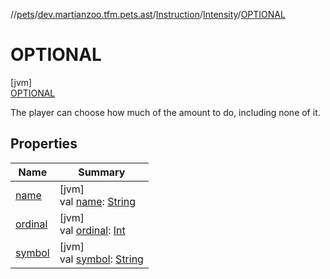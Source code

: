 //[pets](../../../../../index.md)/[dev.martianzoo.tfm.pets.ast](../../../index.md)/[Instruction](../../index.md)/[Intensity](../index.md)/[OPTIONAL](index.md)

# OPTIONAL

[jvm]\
[OPTIONAL](index.md)

The player can choose how much of the amount to do, including none of it.

## Properties

| Name | Summary |
|---|---|
| [name](index.md#-372974862%2FProperties%2F-1461504660) | [jvm]<br>val [name](index.md#-372974862%2FProperties%2F-1461504660): [String](https://kotlinlang.org/api/latest/jvm/stdlib/kotlin/-string/index.html) |
| [ordinal](index.md#-739389684%2FProperties%2F-1461504660) | [jvm]<br>val [ordinal](index.md#-739389684%2FProperties%2F-1461504660): [Int](https://kotlinlang.org/api/latest/jvm/stdlib/kotlin/-int/index.html) |
| [symbol](../symbol.md) | [jvm]<br>val [symbol](../symbol.md): [String](https://kotlinlang.org/api/latest/jvm/stdlib/kotlin/-string/index.html) |
